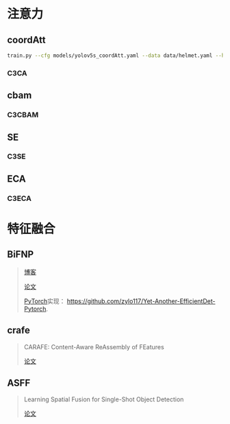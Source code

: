 # 注意力

## coordAtt

>
>
>

```bash
train.py --cfg models/yolov5s_coordAtt.yaml --data data/helmet.yaml --hyp data/hyps/hyp.scratch.yaml --batch-size 64 --rect --name yolov5s_coordAtt
```



### C3CA



## cbam

>
>
>



### C3CBAM



## SE

>
>
>

### C3SE

## ECA

>
>
>

### C3ECA







# 特征融合

## BiFNP

> [博客](https://blog.csdn.net/qq_38253797/article/details/118439965)
>
> [论文](https://arxiv.org/abs/1911.09070) 
>
> [PyTorch](https://so.csdn.net/so/search?q=PyTorch&spm=1001.2101.3001.7020)实现： https://github.com/zylo117/Yet-Another-EfficientDet-Pytorch.







## crafe

>CARAFE: Content-Aware ReAssembly of FEatures
>
>[论文](https://arxiv.org/pdf/1905.02188.pdf)





## ASFF

>Learning Spatial Fusion for Single-Shot Object Detection
>
>[论文](https://arxiv.org/pdf/1911.09516v2.pdf)
>
>